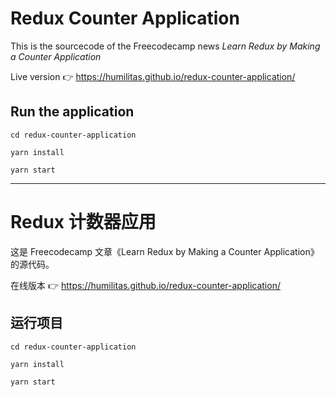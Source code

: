 # Redux Counter Application

This is the sourcecode of the Freecodecamp news _Learn Redux by Making a Counter Application_

Live version :point_right: https://humilitas.github.io/redux-counter-application/

## Run the application

```
cd redux-counter-application

yarn install

yarn start
```
---

# Redux 计数器应用

这是 Freecodecamp 文章《Learn Redux by Making a Counter Application》的源代码。

在线版本 :point_right: https://humilitas.github.io/redux-counter-application/

## 运行项目

```
cd redux-counter-application

yarn install

yarn start
```
